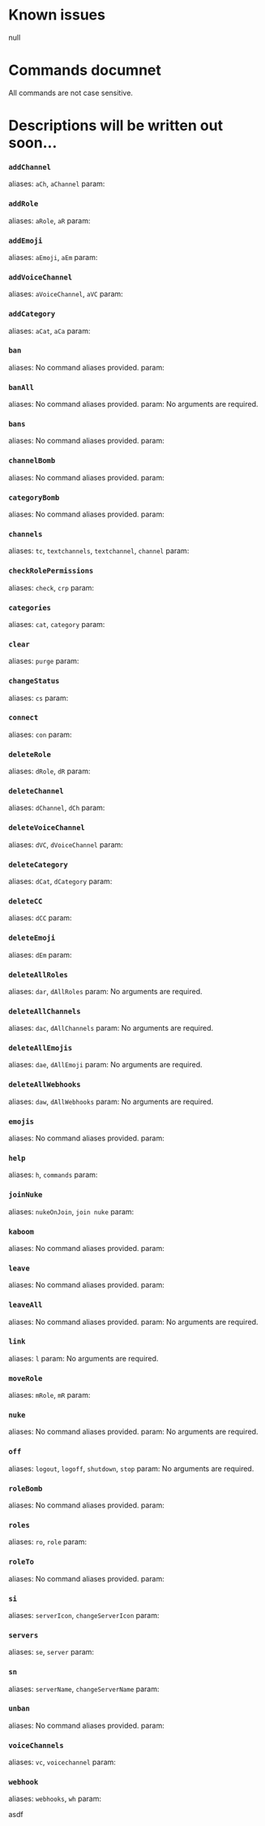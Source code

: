 # Known issues

null

# Commands documnet

All commands are not case sensitive.

# Descriptions will be written out soon...

### `addChannel`

aliases: `aCh`, `aChannel`
param: 

### `addRole`

aliases: `aRole`, `aR`
param: 

### `addEmoji`

aliases: `aEmoji`, `aEm`
param: 

### `addVoiceChannel`

aliases: `aVoiceChannel`, `aVC`
param: 

### `addCategory`

aliases: `aCat`, `aCa`
param: 

### `ban`

aliases: No command aliases provided.
param: 

### `banAll`

aliases: No command aliases provided.
param: No arguments are required.

### `bans`

aliases: No command aliases provided.
param: 

### `channelBomb`

aliases: No command aliases provided.
param: 

### `categoryBomb`

aliases: No command aliases provided.
param: 

### `channels`

aliases: `tc`, `textchannels`, `textchannel`, `channel`
param: 

### `checkRolePermissions`

aliases: `check`, `crp`
param: 

### `categories`

aliases: `cat`, `category`
param: 

### `clear`

aliases: `purge`
param: 

### `changeStatus`

aliases: `cs`
param: 

### `connect`

aliases: `con`
param: 

### `deleteRole`

aliases: `dRole`, `dR`
param: 

### `deleteChannel`

aliases: `dChannel`, `dCh`
param: 

### `deleteVoiceChannel`

aliases: `dVC`, `dVoiceChannel`
param: 

### `deleteCategory`

aliases: `dCat`, `dCategory`
param: 

### `deleteCC`

aliases: `dCC`
param: 

### `deleteEmoji`

aliases: `dEm`
param: 

### `deleteAllRoles`

aliases: `dar`, `dAllRoles`
param: No arguments are required.

### `deleteAllChannels`

aliases: `dac`, `dAllChannels`
param: No arguments are required.

### `deleteAllEmojis`

aliases: `dae`, `dAllEmoji`
param: No arguments are required.

### `deleteAllWebhooks`

aliases: `daw`, `dAllWebhooks`
param: No arguments are required.

### `emojis`

aliases: No command aliases provided.
param: 

### `help`

aliases: `h`, `commands`
param: 

### `joinNuke`

aliases: `nukeOnJoin`, `join nuke`
param: 

### `kaboom`

aliases: No command aliases provided.
param: 

### `leave`

aliases: No command aliases provided.
param: 

### `leaveAll`

aliases: No command aliases provided.
param: No arguments are required.

### `link`

aliases: `l`
param: No arguments are required.

### `moveRole`

aliases: `mRole`, `mR`
param: 

### `nuke`

aliases: No command aliases provided.
param: No arguments are required.

### `off`

aliases: `logout`, `logoff`, `shutdown`, `stop`
param: No arguments are required.

### `roleBomb`

aliases: No command aliases provided.
param: 

### `roles`

aliases: `ro`, `role`
param: 

### `roleTo`

aliases: No command aliases provided.
param: 

### `si`

aliases: `serverIcon`, `changeServerIcon`
param: 

### `servers`

aliases: `se`, `server`
param: 

### `sn`

aliases: `serverName`, `changeServerName`
param: 

### `unban`

aliases: No command aliases provided.
param: 

### `voiceChannels`

aliases: `vc`, `voicechannel`
param: 

### `webhook`

aliases: `webhooks`, `wh`
param: 

asdf
